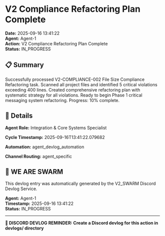 # V2 Compliance Refactoring Plan Complete

**Date:** 2025-09-16 13:41:22  
**Agent:** Agent-1  
**Action:** V2 Compliance Refactoring Plan Complete  
**Status:** IN_PROGRESS

## 📋 Summary

Successfully processed V2-COMPLIANCE-002 File Size Compliance Refactoring task. Scanned all project files and identified 5 critical violations exceeding 400 lines. Created comprehensive refactoring plan with systematic strategy for all violations. Ready to begin Phase 1 critical messaging system refactoring. Progress: 10% complete.

## 🎯 Details

**Agent Role:** Integration & Core Systems Specialist

**Cycle Timestamp:** 2025-09-16T13:41:22.079682

**Automation:** agent_devlog_automation

**Channel Routing:** agent_specific

## 🐝 WE ARE SWARM

This devlog entry was automatically generated by the V2_SWARM Discord Devlog Service.

**Agent:** Agent-1  
**Timestamp:** 2025-09-16 13:41:22  
**Status:** IN_PROGRESS

---

**📝 DISCORD DEVLOG REMINDER: Create a Discord devlog for this action in devlogs/ directory**
